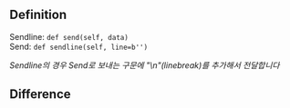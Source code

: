 ## Definition

Sendline: `def send(self, data)` <br />
Send: `def sendline(self, line=b'')`

*Sendline의 경우 Send로 보내는 구문에 "\n"(linebreak)를 추가해서 전달합니다*

## Difference
